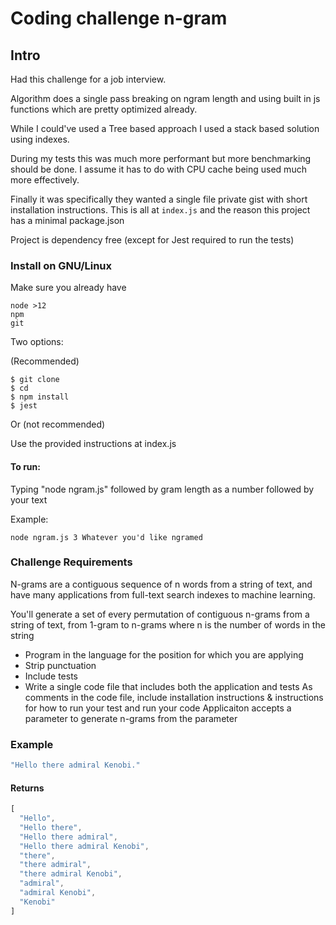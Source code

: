 # Coding challenge n-gram

## Intro

Had this challenge for a job interview. 

Algorithm does a single pass breaking on ngram length and using built in js functions which are pretty optimized already.

While I could've used a Tree based approach I used a stack based solution using indexes.

During my tests this was much more performant but more benchmarking should be done. I assume it has to do with CPU cache being used much more effectively.

Finally it was specifically they wanted a single file private gist with short installation instructions. This is all at `index.js` and the reason this project has a minimal package.json

Project is dependency free (except for Jest required to run the tests)
### Install on GNU/Linux

Make sure you already have
```
node >12
npm
git
```
Two options: 

(Recommended)
```
$ git clone
$ cd
$ npm install
$ jest
```
Or (not recommended) 

Use the provided instructions at index.js

#### To run:

Typing "node ngram.js" followed by gram length as a number followed by your text

Example:
```
node ngram.js 3 Whatever you'd like ngramed
```

### Challenge Requirements
N-grams are a contiguous sequence of n words from a string of text, and have many applications from full-text search indexes to machine learning.

You'll generate a set of every permutation of contiguous n-grams from a string of text, from 1-gram to n-grams where n is the number of words in the string

- Program in the language for the position for which you are applying
- Strip punctuation
- Include tests
- Write a single code file that includes both the application and tests
As comments in the code file, include installation instructions & instructions for how to run your test and run your code
Applicaiton accepts a parameter to generate n-grams from the parameter

### Example
```js
"Hello there admiral Kenobi."
```

#### Returns
```js
[
  "Hello",
  "Hello there",
  "Hello there admiral",
  "Hello there admiral Kenobi",
  "there",
  "there admiral",
  "there admiral Kenobi",
  "admiral",
  "admiral Kenobi",
  "Kenobi"
]
```